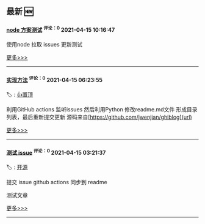 ## 最新 :new: 

#### [node 方案测试](https://github.com/wangsq-web/wangsq-web/issues/3) <sup>  评论：0</sup> 	 2021-04-15 10:16:47 



使用node 拉取 issues 更新测试

[更多>>>](https://github.com/wangsq-web/wangsq-web/issues/3)

---

#### [实现方法](https://github.com/wangsq-web/wangsq-web/issues/2) <sup>  评论：0</sup> 	 2021-04-15 06:23:55 

:label: : [:+1:置顶](https://api.github.com/repos/wangsq-web/wangsq-web/labels/:+1:%E7%BD%AE%E9%A1%B6)

利用GitHub actions 监听issues 然后利用Python 修改readme.md文件 形成目录列表，最后重新提交更新 源码来自[https://github.com/jwenjian/ghiblog](url)

[更多>>>](https://github.com/wangsq-web/wangsq-web/issues/2)

---

#### [测试 issue](https://github.com/wangsq-web/wangsq-web/issues/1) <sup>  评论：0</sup> 	 2021-04-15 03:21:37 

:label: : [开源](https://api.github.com/repos/wangsq-web/wangsq-web/labels/%E5%BC%80%E6%BA%90)

提交 issue github actions 同步到 readme

测试文章

[更多>>>](https://github.com/wangsq-web/wangsq-web/issues/1)

---

